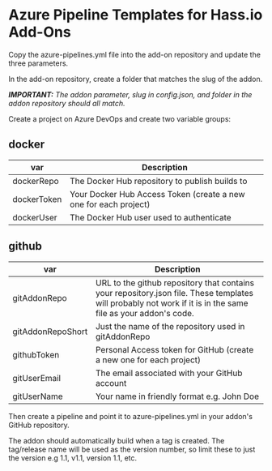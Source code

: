 # Azure Pipeline Templates for Hass.io Add-Ons

Copy the azure-pipelines.yml file into the add-on repository and update the three parameters.

In the add-on repository, create a folder that matches the slug of the addon.

**_IMPORTANT:_** _The addon parameter, slug in config.json, and folder in the addon repository should all match._

Create a project on Azure DevOps and create two variable groups:

## docker

  **var** | **Description**
  --- | ---
  dockerRepo | The Docker Hub repository to publish builds to
  dockerToken | Your Docker Hub Access Token (create a new one for each project)
  dockerUser | The Docker Hub user used to authenticate

## github

  **var** | **Description**
  --- | ---
  gitAddonRepo | URL to the github repository that contains your repository.json file. These templates will probably not work if it is in the same file as your addon's code.
  gitAddonRepoShort | Just the name of the repository used in gitAddonRepo
  githubToken | Personal Access token for GitHub (create a new one for each project)
  gitUserEmail | The email associated with your GitHub account
  gitUserName | Your name in friendly format e.g. John Doe


Then create a pipeline and point it to azure-pipelines.yml in your addon's GitHub repository.

The addon should automatically build when a tag is created. The tag/release name will be used as the version number, so limit these to just the version e.g 1.1, v1.1, version 1.1, etc.